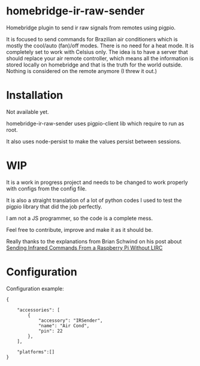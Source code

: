 # homebridge-ir-raw-sender

Homebridge plugin to send ir raw signals from remotes using pigpio.

It is focused to send commands for Brazilian air conditioners which is mostly
the cool/auto (fan)/off modes. There is no need for a heat mode.
It is completely set to work with Celsius only.
The idea is to have a server that should replace your air remote controller,
which means all the information is stored locally on homebridge and that is the
truth for the world outside. Nothing is considered on the remote anymore
(I threw it out.)


# Installation

Not available yet.

homebridge-ir-raw-sender uses pigpio-client lib which require to run as root.

It also uses node-persist to make the values persist between sessions.

# WIP

It is a work in progress project and needs to be changed to work properly with
configs from the config file.

It is also a straight translation of a lot of python codes I used to test the pigpio
library that did the job perfectly.

I am not a JS programmer, so the code is a complete mess.

Feel free to contribute, improve and make it as it should be.

Really thanks to the explanations from Brian Schwind on his post about
[Sending Infrared Commands From a Raspberry Pi Without LIRC](http://blog.bschwind.com/2016/05/29/sending-infrared-commands-from-a-raspberry-pi-without-lirc/)



# Configuration

Configuration example:
```
{

	"accessories": [
		{
			"accessory": "IRSender",
			"name": "Air Cond",
			"pin": 22
		},
	],

	"platforms":[]
}
```
